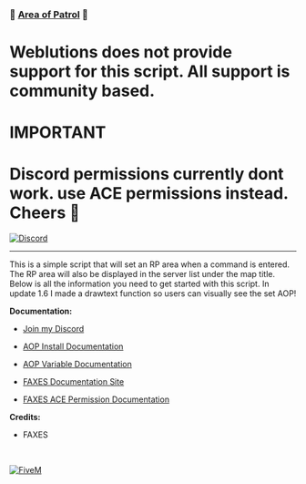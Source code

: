### 📠 [Area of Patrol][5mlink] 📠

# Weblutions does not provide support for this script. All support is community based.

# **IMPORTANT**
# Discord permissions currently dont work. use ACE permissions instead. Cheers 😤


[![Discord](https://faxes.zone/i/9wkr3.png)](https://faxes.zone/discord)

----

This is a simple script that will set an RP area when a command is entered. The RP area will also be displayed in the server list under the map title. Below is all the information you need to get started with this script. In update 1.6 I made a drawtext function so users can visually see the set AOP!

**Documentation:**
- [Join my Discord](https://faxes.zone/discord)

- [AOP Install Documentation](https://docs.faxes.zone/c/fivem/aop-setup)
- [AOP Variable Documentation](https://docs.faxes.zone/c/fivem/aop-setup#variable-documentation)
- [FAXES Documentation Site](https://docs.faxes.zone)
- [FAXES ACE Permission Documentation](https://docs.faxes.zone/c/fivem/aceperms)

**Credits:**
- FAXES

<br />

[![FiveM](https://faxes.zone/i/r5byi.png)][5mlink]

[5mlink]: https://forum.cfx.re/t/85532
